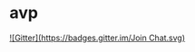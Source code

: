# avp
[![Gitter](https://badges.gitter.im/Join Chat.svg)](https://gitter.im/Dariusch/avp?utm_source=badge&utm_medium=badge&utm_campaign=pr-badge&utm_content=badge)